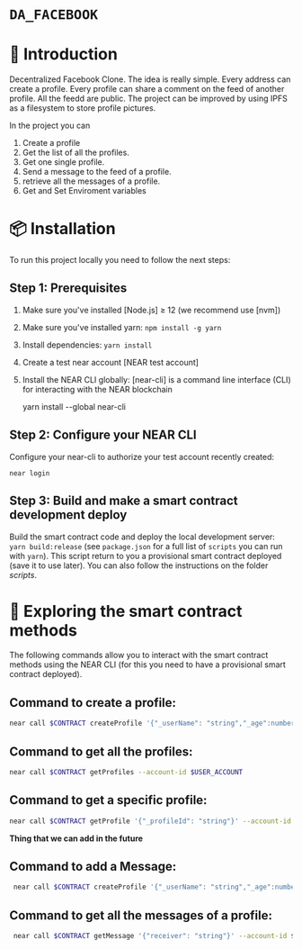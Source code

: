 # `DA_FACEBOOK`

# 📄 Introduction

Decentralized Facebook Clone.
The idea is really simple.
Every address can create a profile.
Every profile can share a comment on the feed of another profile. All the feedd are public.
The project can be improved by using IPFS as a filesystem to store profile pictures.

In the project you can

1. Create a profile
2. Get the list of all the profiles.
3. Get one single profile.
4. Send a message to the feed of a profile.
5. retrieve all the messages of a profile.
6. Get and Set Enviroment variables

# 📦 Installation

To run this project locally you need to follow the next steps:

## Step 1: Prerequisites

1. Make sure you've installed [Node.js] ≥ 12 (we recommend use [nvm])
2. Make sure you've installed yarn: `npm install -g yarn`
3. Install dependencies: `yarn install`
4. Create a test near account [NEAR test account]
5. Install the NEAR CLI globally: [near-cli] is a command line interface (CLI) for interacting with the NEAR blockchain

   yarn install --global near-cli

## Step 2: Configure your NEAR CLI

Configure your near-cli to authorize your test account recently created:

    near login

## Step 3: Build and make a smart contract development deploy

Build the smart contract code and deploy the local development server: `yarn build:release` (see `package.json` for a full list of `scripts` you can run with `yarn`). This script return to you a provisional smart contract deployed (save it to use later). You can also follow the instructions on the folder _scripts_.

# 📑 Exploring the smart contract methods

The following commands allow you to interact with the smart contract methods using the NEAR CLI (for this you need to have a provisional smart contract deployed).

## Command to create a profile:

```bash
near call $CONTRACT createProfile '{"_userName": "string","_age":number,"_publicDescription":"string","_profileId":"string"}' --account-id $USER_ACCOUNT
```

## Command to get all the profiles:

```bash
near call $CONTRACT getProfiles --account-id $USER_ACCOUNT
```

## Command to get a specific profile:

```bash
near call $CONTRACT getProfile '{"_profileId": "string"}' --account-id $USER_ACCOUNT
```

**Thing that we can add in the future**

## Command to add a Message:

```bash
 near call $CONTRACT createProfile '{"_userName": "string","_age":number,"_publicDescription":"string","_profileId":"string"}' --account-id $USER_ACCOUNT
```

## Command to get all the messages of a profile:

```bash
 near call $CONTRACT getMessage '{"receiver": "string"}' --account-id $USER_ACCOUNT
```
